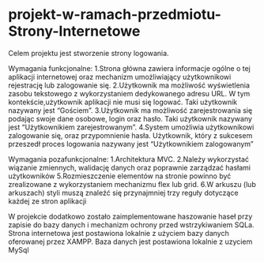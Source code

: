 # projekt-w-ramach-przedmiotu-Strony-Internetowe

Celem projektu jest stworzenie strony logowania.<br />

Wymagania funkcjonalne:
1.Strona główna zawiera informacje ogólne o tej aplikacji internetowej oraz mechanizm umożliwiający użytkownikowi rejestrację lub zalogowanie się.
2.Użytkownik ma możliwość wyświetlenia zasobu tekstowego z wykorzystaniem dedykowanego adresu URL. W tym kontekście,użytkownik aplikacji nie musi się logować. Taki użytkownik nazywany jest “Gościem”.
3.Użytkownik ma możliwość zarejestrowania się podając swoje dane osobowe, login oraz hasło. Taki użytkownik nazywany jest “Użytkownikiem zarejestrowanym”.
4.System umożliwia użytkownikowi zalogowanie się, oraz przypomnienie hasła. Użytkownik, który z sukcesem przeszedł proces logowania nazywany jest “Użytkownikiem zalogowanym”

Wymagania pozafunkcjonalne:
1.Architektura MVC.
2.Należy wykorzystać wiązanie zmiennych, walidację danych oraz poprawnie zarządzać hasłami użytkowników
5.Rozmieszczenie elementów na stronie powinno być zrealizowane z wykorzystaniem mechanizmu flex lub grid.
6.W arkuszu (lub arkuszach) styli muszą znaleźć się przynajmniej trzy reguły dotyczące każdej ze stron aplikacji

W projekcie dodatkowo zostało zaimplementowane haszowanie haseł przy zapisie do bazy danych i mechanizm ochrony przed wstrzykiwaniem SQLa. Strona internetowa jest postawiona lokalnie z użyciem bazy danych oferowanej przez XAMPP.
Baza danych jest postawiona lokalnie z uzyciem MySql
 
